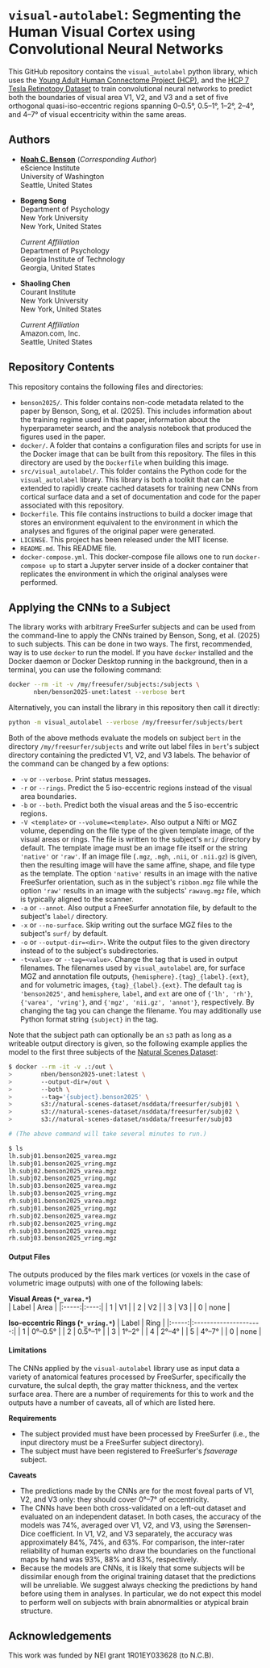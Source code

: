 
# `visual-autolabel`: Segmenting the Human Visual Cortex using Convolutional Neural Networks

This GitHub repository contains the `visual_autolabel` python library, which
uses the [Young Adult Human Connectome Project (HCP)](
https://db.humanconnectome.org/), and the [HCP 7 Tesla Retinotopy Dataset](
https://doi.org/10.1167/18.13.23) to train convolutional neural networks to
predict both the boundaries of visual area V1, V2, and V3 and a set of five
orthogonal quasi-iso-eccentric regions spanning 0&ndash;0.5&deg;,
0.5&ndash;1&deg;, 1&ndash;2&deg;, 2&ndash;4&deg;, and 4&ndash;7&deg; of visual
eccentricity within the same areas.


## Authors

* **[Noah C. Benson](mailto:nben@uw.edu)** (*Corresponding Author*)  
  eScience Institute  
  University of Washington  
  Seattle, United States
* **Bogeng Song**  
  Department of Psychology  
  New York University  
  New York, United States
  
  *Current Affiliation*  
  Department of Psychology  
  Georgia Institute of Technology  
  Georgia, United States
* **Shaoling Chen**  
  Courant Institute  
  New York University  
  New York, United States
  
  _*Current Affiliation*_  
  Amazon.com, Inc.  
  Seattle, United States


## Repository Contents

This repository contains the following files and directories:
 * `benson2025/`. This folder contains non-code metadata related to the paper
   by Benson, Song, et al. (2025). This includes information about the training
   regime used in that paper, information about the hyperparameter search, and
   the analysis notebook that produced the figures used in the paper.
 * `docker/`. A folder that contains a configuration files and scripts for use
   in the Docker image that can be built from this repository. The files in
   this directory are used by the `Dockerfile` when building this image.
 * `src/visual_autolabel/`. This folder contains the Python code for the
   `visual_autolabel` library. This library is both a toolkit that can be
   extended to rapidly create cached datasets for training new CNNs from
   cortical surface data and a set of documentation and code for the paper
   associated with this repository.
 * `Dockerfile`. This file contains instructions to build a docker image that
   stores an environment equivalent to the environment in which the analyses and
   figures of the original paper were generated.
 * `LICENSE`. This project has been released under the MIT license.
 * `README.md`. This README file.
 * `docker-compose.yml`. This docker-compose file allows one to run
   `docker-compose up` to start a Jupyter server inside of a docker container
   that replicates the environment in which the original analyses were
   performed.


## Applying the CNNs to a Subject

The library works with arbitrary FreeSurfer subjects and can be used from the
command-line to apply the CNNs trained by Benson, Song, et al. (2025) to such
subjects. This can be done in two ways. The first, recommended, way is to use
`docker` to run the model. If you have `docker` installed and the Docker daemon
or Docker Desktop running in the background, then in a terminal, you can use the
following command:

```bash
docker --rm -it -v /my/freesufer/subjects:/subjects \
       nben/benson2025-unet:latest --verbose bert
```

Alternatively, you can install the library in this repository then call it
directly:

```bash
python -m visual_autolabel --verbose /my/freesurfer/subjects/bert
```

Both of the above methods evaluate the models on subject `bert` in the directory
`/my/freesurfer/subjects` and write out label files in `bert`'s subject
directory containing the predicted V1, V2, and V3 labels. The behavior of the
command can be changed by a few options:

* `-v` or `--verbose`. Print status messages.
* `-r` or `--rings`. Predict the 5 iso-eccentric regions instead of the visual
  area boundaries.
* `-b` or `--both`. Predict both the visual areas and the 5 iso-eccentric
  regions.
* `-V <template>` or `--volume=<template>`. Also output a Nifti or MGZ volume,
  depending on the file type of the given template image, of the visual areas or
  rings. The file is written to the subject's `mri/` directory by default. The
  template image must be an image file itself or the string `'native'` or
  `'raw'`. If an image file (`.mgz`, `.mgh`, `.nii`, or `.nii.gz`) is given,
  then the resulting image will have the same affine, shape, and file type as
  the template. The option `'native'` results in an image with the native
  FreeSurfer orientation, such as in the subject's `ribbon.mgz` file while the
  option `'raw'` results in an image with the subjects' `rawavg.mgz` file, which
  is typically aligned to the scanner.
* `-a` or `--annot`. Also output a FreeSurfer annotation file, by default to the
  subject's `label/` directory.
* `-x` or `--no-surface`. Skip writing out the surface MGZ files to the
  subject's `surf/` by default.
* `-o` or `--output-dir=<dir>`. Write the output files to the given directory
  instead of to the subject's subdirectories.
* `-t<value>` or `--tag=<value>`. Change the tag that is used in output
  filenames. The filenames used by `visual_autolabel` are, for surface MGZ and
  annotation file outputs, `{hemisphere}.{tag}_{label}.{ext}`, and for
  volumetric images, `{tag}_{label}.{ext}`. The default `tag` is `'benson2025'`,
  and `hemisphere`, `label`, and `ext` are one of `{'lh', 'rh'}`, `{'varea',
  'vring'}`, and `{'mgz', 'nii.gz', 'annot'}`, respectively. By changing the tag
  you can change the filename. You may additionally use Python format string
  `{subject}` in the tag.

Note that the subject path can optionally be an `s3` path as long as a writeable
output directory is given, so the following example applies the model to the
first three subjects of the [Natural Scenes Dataset]( 
https://naturalscenesdataset.org/):

```bash
$ docker --rm -it -v .:/out \
>        nben/benson2025-unet:latest \
>        --output-dir=/out \
>        --both \
>        --tag='{subject}.benson2025' \
>        s3://natural-scenes-dataset/nsddata/freesurfer/subj01 \
>        s3://natural-scenes-dataset/nsddata/freesurfer/subj02 \
>        s3://natural-scenes-dataset/nsddata/freesurfer/subj03

# (The above command will take several minutes to run.)

$ ls
lh.subj01.benson2025_varea.mgz
lh.subj01.benson2025_vring.mgz
lh.subj02.benson2025_varea.mgz
lh.subj02.benson2025_vring.mgz
lh.subj03.benson2025_varea.mgz
lh.subj03.benson2025_vring.mgz
rh.subj01.benson2025_varea.mgz
rh.subj01.benson2025_vring.mgz
rh.subj02.benson2025_varea.mgz
rh.subj02.benson2025_vring.mgz
rh.subj03.benson2025_varea.mgz
rh.subj03.benson2025_vring.mgz
```

#### Output Files

The outputs produced by the files mark vertices (or voxels in the case of
volumetric image outputs) with one of the following labels:

**Visual Areas (`*_varea.*`)**  
| Label | Area |
|:-----:|:----:|
|  1    |  V1  |
|  2    |  V2  |
|  3    |  V3  |
|  0    | none |

**Iso-eccentric Rings (`*_vring.*`)**
| Label | Ring                  |
|:-----:|:---------------------:|
|  1    | 0&deg;&ndash;0.5&deg; |
|  2    | 0.5&deg;&ndash;1&deg; |
|  3    | 1&deg;&ndash;2&deg;   |
|  4    | 2&deg;&ndash;4&deg;   |
|  5    | 4&deg;&ndash;7&deg;   |
|  0    | none                  |


#### Limitations

The CNNs applied by the `visual-autolabel` library use as input data a variety
of anatomical features processed by FreeSurfer, specifically the curvature, the
sulcal depth, the gray matter thickness, and the vertex surface area. There are
a number of requirements for this to work and the outputs have a number of
caveats, all of which are listed here.

**Requirements**
* The subject provided must have been processed by FreeSurfer (i.e., the input
  directory must be a FreeSurfer subject directory).
* The subject must have been registered to FreeSurfer's *fsaverage* subject.

**Caveats**
* The predictions made by the CNNs are for the most foveal parts of V1, V2, and
  V3 only: they should cover 0&deg;&ndash;7&deg; of eccentricity.
* The CNNs have been both cross-validated on a left-out dataset and evaluated on
  an independent dataset. In both cases, the accuracy of the models was 74%,
  averaged over V1, V2, and V3, using the S&oslash;rensen-Dice coefficient. In
  V1, V2, and V3 separately, the accuracy was approximately 84%, 74%, and
  63%. For comparison, the inter-rater reliability of human experts who draw the
  boundaries on the functional maps by hand was 93%, 88% and 83%, respectively.
* Because the models are CNNs, it is likely that some subjects will be
  dissimilar enough from the original training dataset that the predictions will
  be unreliable. We suggest always checking the predictions by hand before using
  them in analyses. In particular, we do not expect this model to perform well
  on subjects with brain abnormalities or atypical brain structure.


## Acknowledgements

This work was funded by NEI grant 1R01EY033628 (to N.C.B).

